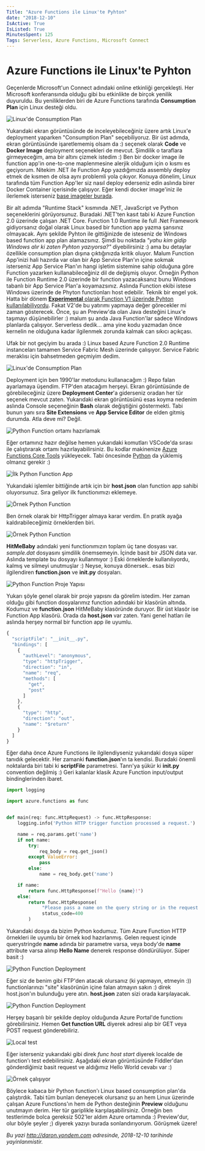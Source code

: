 ```yaml
---
Title: "Azure Functions ile Linux'te Pyhton"
date: "2018-12-10"
IsActive: True
IsListed: True
MinutesSpent: 125
Tags: Serverless, Azure Functions, Microsoft Connect
---
```

# Azure Functions ile Linux'te Pyhton

Geçenlerde Microsoft'un Connect adındaki online etkinliği gerçekleşti. Her Microsoft konferansında olduğu gibi bu etkinlikte de birçok yenilik duyuruldu. Bu yeniliklerden biri de Azure Functions tarafında **Consumption Plan** için Linux desteği oldu. 

![Linux'de Consumption Plan](media/Azure-Functions-Linux-Python/consumption-plan-linux.png)

Yukarıdaki ekran görüntüsünde de inceleyebileceğiniz üzere artık Linux'e deployment yaparken "Consumption Plan" seçebiliyoruz. Bir üst adımda, ekran görüntüsünde işaretlememiş olsam da :) seçenek olarak **Code** ve **Docker Image** deployment seçenekleri de mevcut. Şimdilik o taraflara girmeyeceğim, ama bir altını çizmek istedim :) Ben bir docker image ile function app'in one-to-one maplenmesine alerjik olduğum için o kısmı es geçiyorum. Nitekim .NET ile Function App yazdığımızda assembly deploy etmek de kısmen de olsa aynı problemli yola çıkıyor. Konuya dönelim, Linux tarafında tüm Function App'ler siz nasıl deploy ederseniz edin aslında birer Docker Container içerisinde çalışıyor. Eğer kendi docker image'iniz ile ilerlemek isterseniz [base imageler burada](https://hub.docker.com/r/microsoft/azure-functions/). 

Bir alt adımda "Runtime Stack" kısmında .NET, JavaScript ve Python seçeneklerini görüyorsunuz. Buradaki .NET'ten kasıt tabi ki Azure Function 2.0 üzerinde çalışan .NET Core. Function 1.0 Runtime ile full .Net Framework gidiyorsanız doğal olarak Linux based bir function app yazma şansınız olmayacak. Aynı şekilde Pyhton ile gittiğinizde de isteseniz de Windows based function app plan alamazsınız. Şimdi bu noktada *"yahu kim gidip Windows alır ki zaten Pyhton yazıyorsa?"* diyebilirsiniz :) ama bu detaylar özellikle consumption plan dışına çıktığınızda kritik oluyor. Malum Function App'inizi hali hazırda var olan bir App Service Plan'ın içine sokmak isterseniz App Service Plan'ın hangi işletim sistemine sahip olduğuna göre Function yazarken kullanabileceğiniz dil de değişmiş oluyor. Örneğin Python ile Function Runtime 2.0 üzerinde bir function yazacaksanız bunu Windows tabanlı bir App Service Plan'a koyamazsınız. Aslında Function ekibi istese Windows üzerinde de Phyton functionları host edebilir. Teknik bir engel yok. Hatta bir dönem [**Experimental** olarak Function V1 üzerinde Pyhton kullanılabiliyordu](https://github.com/yokawasa/azure-functions-python-samples/blob/master/docs/create-function-app-in-azure-portal.md). Fakat V2'de bu yatırımı yapmaya değer görecekler mi zaman gösterecek. Önce, şu an Preview'da olan Java desteğini Linux'e taşımayı düşünebilirler :) malum şu anda Java Function'lar sadece Windows planlarda çalışıyor. Serverless dedik... ama yine kodu yazmadan önce kernelin ne olduğuna kadar ilgilenmek zorunda kalmak can sıkıcı açıkçası.

Ufak bir not geçiyim bu arada :) Linux based Azure Function 2.0 Runtime instanceları tamamen Service Fabric Mesh üzerinde çalışıyor. Service Fabric meraklısı için bahsetmeden geçmiyim dedim. 

![Linux'de Consumption Plan](media/Azure-Functions-Linux-Python/consumption-plan-linux-2.png)

Deployment için ben 1990'lar metodunu kullanacağım :) Repo falan ayarlamaya üşendim. FTP'den atacağım herşeyi. Ekran görüntüsünde de görebileceğiniz üzere **Deployment Center**'a giderseniz oradan her tür seçenek mevcut zaten. Yukarıdaki ekran görüntüsünü esas koyma nedenim aslında Console seçeneğinin **Bash** olarak değiştiğini göstermekti. Tabi bunun yanı sıra **Site Extensions** ve **App Service Editor** de elden gitmiş durumda. Atla deve mi? Değil.

![Python Function ortamı hazırlamak](media/Azure-Functions-Linux-Python/ornek-python.png)

Eğer ortamınız hazır değilse hemen yukarıdaki komutları VSCode'da sırası ile çalıştırarak ortamı hazırlayabilirsiniz. Bu kodlar makinenize [Azure Functions Core Tools](https://docs.microsoft.com/en-us/azure/azure-functions/functions-run-local#v2) yükleyecek. Tabi öncesinde [Python](https://www.python.org/downloads/) da yüklemiş olmanız gerekir :)

![İlk Python Function App](media/Azure-Functions-Linux-Python/ornek-python-function-app.png)

Yukarıdaki işlemler bittiğinde artık için bir **host.json** olan function app sahibi oluyorsunuz. Sıra geliyor ilk functionımızı eklemeye.

![Örnek Python Function](media/Azure-Functions-Linux-Python/ornek-python-function.png)

Ben örnek olarak bir HttpTrigger almaya karar verdim. En pratik ayağa kaldırabileceğimiz örneklerden biri.

![Örnek Python Function](media/Azure-Functions-Linux-Python/ornek-python-function2.png)

**HitMeBaby** adındaki yeni functionımızın toplam üç tane dosyası var. *sample.dat* dosyasını şimdilik önemsemeyin. İçinde basit bir JSON data var. Aslında template bu dosyayı kullanmıyor :) Eski örneklerde kullanılıyordu, kalmış ve silmeyi unutmuşlar :) Neyse, konuya dönersek.. esas bizi ilgilendiren **function.json** ve **__init__.py** dosyaları. 

![Python Function Proje Yapısı](media/Azure-Functions-Linux-Python/ornek-python-function3.png)

Yukarı şöyle genel olarak bir proje yapısnı da görelim istedim. Her zaman olduğu gibi function dosyalarımız function adındaki bir klasörün altında. Kodumuz ve **function.json** HitMeBaby klasöründe duruyor. Bir üst klasör ise Function App klasörü. Orada da **host.json** var zaten. Yani genel hatları ile aslında herşey normal bir function app ile uyumlu.

```javascript
{
  "scriptFile": "__init__.py",
  "bindings": [
    {
      "authLevel": "anonymous",
      "type": "httpTrigger",
      "direction": "in",
      "name": "req",
      "methods": [
        "get",
        "post"
      ]
    },
    {
      "type": "http",
      "direction": "out",
      "name": "$return"
    }
  ]
}
```

Eğer daha önce Azure Functions ile ilgilendiyseniz yukarıdaki dosya süper tanıdık gelecektir. Her zamanki **function.json**'ın ta kendisi. Buradaki önemli noktalarda biri tabi ki **scriptFile** parametresi. Tanrı'ya şükür ki **__init__.py** convention değilmiş :) Geri kalanlar klasik Azure Function input/output bindinglerinden ibaret. 

```python
import logging

import azure.functions as func


def main(req: func.HttpRequest) -> func.HttpResponse:
    logging.info('Python HTTP trigger function processed a request.')

    name = req.params.get('name')
    if not name:
        try:
            req_body = req.get_json()
        except ValueError:
            pass
        else:
            name = req_body.get('name')

    if name:
        return func.HttpResponse(f"Hello {name}!")
    else:
        return func.HttpResponse(
             "Please pass a name on the query string or in the request body",
             status_code=400
        )
```

Yukarıdaki dosya da bizim Python kodumuz. Tüm Azure Function HTTP örnekleri ile uyumlu bir örnek kod hazırlanmış. Gelen request içinde querystringde **name** adında bir parametre varsa, veya body'de **name** attribute varsa alınıp **Hello Name** denerek response döndürülüyor. Süper basit :)

![Python Function Deployment](media/Azure-Functions-Linux-Python/ornek-python-function-deployment.png)

Eğer siz de benim gibi FTP'den atacak olursanız (ki yapmayın, etmeyin :)) functionlarınızı "site" klasörünün içine falan atmayın sakın :) direk host.json'ın bulunduğu yere atın. **host.json** zaten sizi orada karşılayacak.

![Python Function Deployment](media/Azure-Functions-Linux-Python/ornek-python-function-deployment2.png)

Herşey başarılı bir şekilde deploy olduğunda Azure Portal'de functionı görebilirsiniz. Hemen **Get function URL** diyerek adresi alıp bir GET veya POST request gönderebiliriz.

![Local test](media/Azure-Functions-Linux-Python/localtest.png)

Eğer isterseniz yukarıdaki gibi direk *func host start* diyerek localde de function'ı test edebilirsiniz. Aşağıdaki ekran görüntüsünde Fiddler'dan gönderdiğimiz basit request ve aldığımız Hello World cevabı var :)

![Örnek çalışıyor](media/Azure-Functions-Linux-Python/sample-req-resp.png)

Böylece kabaca bir Python function'ı Linux based consumption plan'da çalıştırdık. Tabi tüm bunları deneyecek olursanız şu an hem Linux üzerinde çalışan Azure Functions'ın hem de Python desteğinin **Preview** olduğunu unutmayın derim. Her tür gariplikle karşılaşabilirsiniz. Örneğin ben testlerimde bolca gereksiz 502'ler aldım Azure ortamında :) Preview'dur, olur böyle şeyler ;) diyerek yazıyı burada sonlandırıyorum. Görüşmek üzere!


*Bu yazi http://daron.yondem.com adresinde, 2018-12-10 tarihinde yayinlanmistir.*
